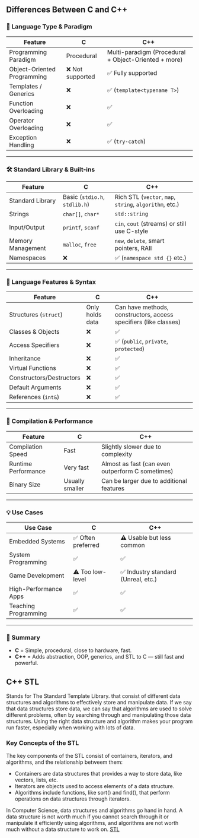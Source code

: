 ## Differences Between C and C++

### 🔧 Language Type & Paradigm

| Feature                    | C                         | C++                                                    |
|----------------------------|---------------------------|--------------------------------------------------------|
| Programming Paradigm       | Procedural                | Multi-paradigm (Procedural + Object-Oriented + more)   |
| Object-Oriented Programming| ❌ Not supported          | ✅ Fully supported                                      |
| Templates / Generics       | ❌                        | ✅ (`template<typename T>`)                             |
| Function Overloading       | ❌                        | ✅                                                      |
| Operator Overloading       | ❌                        | ✅                                                      | 
| Exception Handling         | ❌                        | ✅ (`try-catch`)                                        |

---

### 🛠️ Standard Library & Built-ins

| Feature               | C                              | C++                                                             |
|----------------------|--------------------------------|------------------------------------------------------------------|
| Standard Library      | Basic (`stdio.h`, `stdlib.h`) | Rich STL (`vector`, `map`, `string`, `algorithm`, etc.)         |
| Strings               | `char[]`, `char*`              | `std::string`                                                   |
| Input/Output          | `printf`, `scanf`              | `cin`, `cout` (streams) or still use C-style                    |
| Memory Management     | `malloc`, `free`               | `new`, `delete`, smart pointers, RAII                          |
| Namespaces            | ❌                             | ✅ (`namespace std {}` etc.)                                   |

---

### 🧠 Language Features & Syntax

| Feature               | C                        | C++                                                               |
|----------------------|--------------------------|--------------------------------------------------------------------|
| Structures (`struct`) | Only holds data          | Can have methods, constructors, access specifiers (like classes)   |
| Classes & Objects     | ❌                       | ✅                                                                 |
| Access Specifiers     | ❌                       | ✅ (`public`, `private`, `protected`)                             |
| Inheritance           | ❌                       | ✅                                                                 |
| Virtual Functions     | ❌                       | ✅                                                                 |
| Constructors/Destructors| ❌                    | ✅                                                                 |
| Default Arguments     | ❌                       | ✅                                                                 |
| References (`int&`)   | ❌                       | ✅                                                                 |

---

### 🧪 Compilation & Performance

| Feature               | C                      | C++                                               |
|----------------------|------------------------|---------------------------------------------------|
| Compilation Speed     | Fast                   | Slightly slower due to complexity                 |
| Runtime Performance   | Very fast              | Almost as fast (can even outperform C sometimes)  |
| Binary Size           | Usually smaller        | Can be larger due to additional features          |

---

### 💡 Use Cases

| Use Case               | C                     | C++                                |
|------------------------|----------------------|-------------------------------------|
| Embedded Systems       | ✅ Often preferred    | ⚠️ Usable but less common           |
| System Programming     | ✅                    | ✅                                  |
| Game Development       | ⚠️ Too low-level      | ✅ Industry standard (Unreal, etc.) |
| High-Performance Apps  | ✅                    | ✅                                  |
| Teaching Programming   | ✅                    | ✅                                  |

---

### 🎯 Summary

- **C** = Simple, procedural, close to hardware, fast.
- **C++** = Adds abstraction, OOP, generics, and STL to C — still fast and powerful.

## C++ STL
Stands for The Standard Template Library.  that consist of different data structures and algorithms to effectively store and manipulate data.
If we say that data structures store data, we can say that algorithms are used to solve different problems, often by searching through and manipulating those data structures.
Using the right data structure and algorithm makes your program run faster, especially when working with lots of data.

### Key Concepts of the STL
The key components of the STL consist of containers, iterators, and algorithms, and the relationship betweem them:
- Containers are data structures that provides a way to store data, like vectors, lists, etc.
- Iterators are objects used to access elements of a data structure.
- Algorithms include functions, like sort() and find(), that perform operations on data structures through iterators.

In Computer Science, data structures and algorithms go hand in hand. A data structure is not worth much if you cannot search through it or manipulate it efficiently using algorithms, and algorithms are not worth much without a data structure to work on.
[STL](https://learn.microsoft.com/en-us/cpp/standard-library/cpp-standard-library-reference?view=msvc-170)
